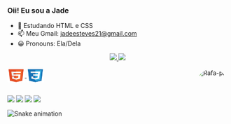 ### Oii! Eu sou a Jade

- 🌱 Estudando HTML e CSS
- 📫 Meu Gmail: jadeesteves21@gmail.com 
- 😀 Pronouns: Ela/Dela

<div align="center">
  <a href="https://github.com/Jade-Esteves">
  <img height="180em" src="https://github-readme-stats.vercel.app/api?username=Jade-Esteves&show_icons=true&theme=onedark&include_all_commits=true&count_private=true"/>
  <img height="180em" src="https://github-readme-stats.vercel.app/api/top-langs/?username=Jade-Esteves&layout=compact&langs_count=7&theme=onedark"/>
</div>
<div style="display: inline_block"><br>
  <img align="center" alt="Rafa-HTML" height="30" width="40" src="https://raw.githubusercontent.com/devicons/devicon/master/icons/html5/html5-original.svg">
  <img align="center" alt="Rafa-CSS" height="30" width="40" src="https://raw.githubusercontent.com/devicons/devicon/master/icons/css3/css3-original.svg">
  <img align="right" alt="Rafa-pic" height="150" style="border-radius:50px;" src="https://cdn.discordapp.com/attachments/567467037631447070/959097525724401694/Design_sem_nome.gif">
</div>
  
  ##
 
<div> 
  <a href="https://www.instagram.com/jadeesteves_art/" target="_blank"><img src="https://img.shields.io/badge/-Instagram-%23E4405F?style=for-the-badge&logo=instagram&logoColor=white" target="_blank"></a>
 	<a href="https://www.twitch.tv/jade_esteves" target="_blank"><img src="https://img.shields.io/badge/Twitch-9146FF?style=for-the-badge&logo=twitch&logoColor=white" target="_blank"></a>
  <a href = "mailto:jadeesteves21@gmail.com"><img src="https://img.shields.io/badge/-Gmail-%23333?style=for-the-badge&logo=gmail&logoColor=white" target="_blank"></a>
  <a href="https://www.linkedin.com/in/jade-esteves-105888195/" target="_blank"><img src="https://img.shields.io/badge/-LinkedIn-%230077B5?style=for-the-badge&logo=linkedin&logoColor=white" target="_blank"></a> 

  ![Snake animation](https://github.com/Jade-Esteves/Jade-Esteves/blob/output/github-contribution-grid-snake.svg)

